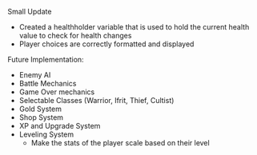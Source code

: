 Small Update
- Created a healthholder variable that is used to hold the current health value to check for health changes
- Player choices are correctly formatted and displayed

Future Implementation:
- Enemy AI
- Battle Mechanics
- Game Over mechanics
- Selectable Classes (Warrior, Ifrit, Thief, Cultist)
- Gold System
- Shop System
- XP and Upgrade System
- Leveling System
    - Make the stats of the player scale based on their level